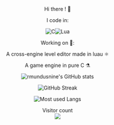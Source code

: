 <div align="center" markdown="1"/>
  
Hi there ! 👋


I code in: 

![C](https://img.shields.io/badge/-%2300599C.svg?style=for-the-badge&logo=c&logoColor=white)![Lua](https://img.shields.io/badge/-%232C2D72.svg?style=for-the-badge&logo=lua&logoColor=white)
<!---
<img src="https://img.shields.io/static/v1?label=&message=Hi+there!&color=e5289e" width="120" style="background-color:A7EA34;" >
-->


<div align="center" markdown="1"/>
  
Working on 🔨:
  
A cross-engine level editor made in luau ⚛️
  
A game engine in pure C ⚗️

![rmundusnine's GitHub stats](https://vercel-final-liard.vercel.app/api?username=mundusnine&hide_title=true&title_color=e2e9ec&icon_color=ef8539&bg_color=2b213a&show_icons=true&text_color=e5289e&border_color=e5289e&count_private=true&include_all_commits=true&card_width=446&show_icons=true&hide_border=false&disable_animations=false&locale=en)

![GitHub Streak](https://github-readme-streak-stats.herokuapp.com?user=mundusnine&theme=synthwave&hide_border=false&=dracula&fire=e5289e&border=e5289e&sideLabels=e5289e&locale=en)    
   

![Most used Langs](https://vercel-final-liard.vercel.app/api/top-langs/?username=mundusnine&theme=synthwave&layout=compact&count_private=true&langs_count=20&card_width=446&icon_color=ef8539&hide_border=false&border_color=e5289e&disable_animations=false&locale=en)  
</div>




<div align="left" markdown="2">

<p align="center"> 
  Visitor count<br>
  <img src="https://profile-counter.glitch.me/mundusnine/count.svg" />
</p>
